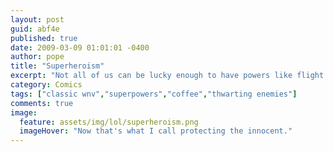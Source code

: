 ```yaml
---
layout: post
guid: abf4e
published: true
date: 2009-03-09 01:01:01 -0400
author: pope
title: "Superheroism"
excerpt: "Not all of us can be lucky enough to have powers like flight or x-ray vision. Sometimes that radioactive spider just doesn't bite, and you have to make do with what you've got. "
category: Comics
tags: ["classic wnv","superpowers","coffee","thwarting enemies"]
comments: true 
image:
  feature: assets/img/lol/superheroism.png
  imageHover: "Now that's what I call protecting the innocent."
---
```


